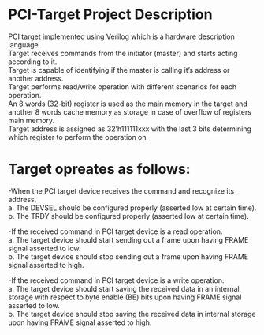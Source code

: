 # PCI-Target Project Description
PCI target implemented using Verilog which is a hardware description language.  
Target receives commands from the initiator (master) and starts acting according to it.  
Target is capable of identifying if the master is calling it’s address or another address.  
Target performs read/write operation with different scenarios for each operation.  
An 8 words (32-bit) register is used as the main memory in the target and another 8 words cache memory as storage in case of overflow of registers main memory.  
Target address is assigned as 32’h111111xxx with the last 3 bits determining which register to perform the operation on  

# Target opreates as follows:
-When the PCI target device receives the command and recognize its address,   
a. The DEVSEL should be configured properly (asserted low at certain time).   
b. The TRDY should be configured properly (asserted low at certain time).  

-If the received command in PCI target device is a read operation.   
a. The target device should start sending out a frame upon having FRAME signal asserted to low.  
b. The target device should stop sending out a frame upon having FRAME signal asserted to high.  

-If the received command in PCI target device is a write operation.  
a. The target device should start saving the received data in an internal storage with respect to byte enable (BE) bits upon having FRAME signal asserted to low.  
b. The target device should stop saving the received data in internal storage upon having FRAME signal asserted to high.  
